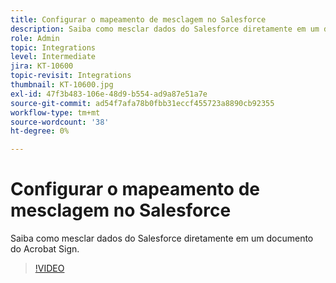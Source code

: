 ```yaml
---
title: Configurar o mapeamento de mesclagem no Salesforce
description: Saiba como mesclar dados do Salesforce diretamente em um documento do Acrobat Sign
role: Admin
topic: Integrations
level: Intermediate
jira: KT-10600
topic-revisit: Integrations
thumbnail: KT-10600.jpg
exl-id: 47f3b483-106e-48d9-b554-ad9a87e51a7e
source-git-commit: ad54f7afa78b0fbb31eccf455723a8890cb92355
workflow-type: tm+mt
source-wordcount: '38'
ht-degree: 0%

---
```


# Configurar o mapeamento de mesclagem no Salesforce

Saiba como mesclar dados do Salesforce diretamente em um documento do Acrobat Sign.

>[!VIDEO](https://video.tv.adobe.com/v/3409412?quality=12&learn=on&hidetitle=true)
